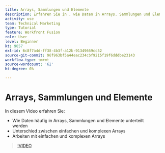 ```yaml
---
title: Arrays, Sammlungen und Elemente
description: Erfahren Sie in , wie Daten in Arrays, Sammlungen und Elemente unterteilt werden können und wie Sie mit einfachen und komplexen Arrays arbeiten können. [!DNL Adobe Workfront Fusion].
activity: use
team: Technical Marketing
type: Tutorial
feature: Workfront Fusion
role: User
level: Beginner
kt: 9057
exl-id: 6c8f7a4d-ff38-4b3f-a12b-91349669cc52
source-git-commit: 96f963bf5a44eac234cbf9215f19f6dddbe23143
workflow-type: tm+mt
source-wordcount: '62'
ht-degree: 0%

---
```


# Arrays, Sammlungen und Elemente

In diesem Video erfahren Sie:

* Wie Daten häufig in Arrays, Sammlungen und Elemente unterteilt werden
* Unterschied zwischen einfachen und komplexen Arrays
* Arbeiten mit einfachen und komplexen Arrays

>[!VIDEO](https://video.tv.adobe.com/v/335298/?quality=12)
